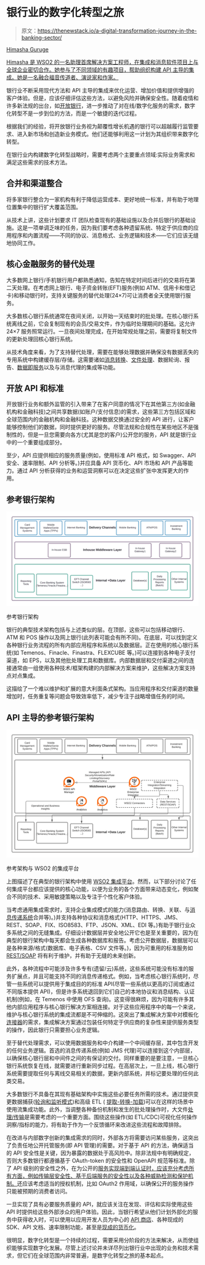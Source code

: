 # 银行业的数字化转型之旅

> 原文：<https://thenewstack.io/a-digital-transformation-journey-in-the-banking-sector/>

[](https://www.linkedin.com/in/himashag/)

[Himasha Guruge](https://www.linkedin.com/in/himashag/)

[Himasha 是 WSO2 的一名助理首席解决方案工程师，在集成和消息软件项目上与全球企业密切合作。她参与了不同领域的有趣项目，帮助组织构建 API 主导的集成。她是一名融合福音传道者、演说家和作家。](https://www.linkedin.com/in/himashag/)

[](https://www.linkedin.com/in/himashag/)[](https://www.linkedin.com/in/himashag/)

银行业不断采用现代方法和 API 主导的集成来优化运营、增加价值和提供增强的客户体验。但是，应该仔细评估这些方法，以避免风险并确保安全性。随着疫情和许多新法规的出台，如[开放银行](https://en.wikipedia.org/wiki/Open_banking)，进一步推动了对在线/数字化服务的需求，数字化转型不是一步到位的方法，而是一个敏捷的迭代过程。

根据我们的经验，将开放银行业务视为颠覆性增长机遇的银行可以超越履行监管要求、进入新市场和创造新业务模式。他们还能够利用这一计划为其组织带来数字化转型。

在银行业内构建数字化转型战略时，需要考虑两个主要重点领域:实际业务需求和满足这些需求的技术方法。

## 合并和渠道整合

将多家银行整合为一家机构有利于降低运营成本、更好地统一标准，并有助于地理位置集中的银行扩大覆盖范围。

从技术上讲，这些计划要求 IT 团队检查现有的基础设施以及合并后银行的基础设施。这是一项单调乏味的任务，因为我们要考虑各种遗留系统、特定于供应商的应用程序和内置流程——不同的协议、消息格式、业务逻辑和技术——它们应该无缝地协同工作。

## 核心金融服务的替代处理

大多数网上银行/手机银行用户都熟悉通知，告知在特定时间后进行的交易将在第二天处理。在考虑网上银行、电子资金转账(EFT)服务(例如 ATM、信用卡和借记卡)和移动银行时，支持关键服务的替代处理(24×7)可让消费者全天使用银行服务。

大多数核心银行系统通常在夜间关闭，以开始一天结束时的批处理。在核心银行系统离线之前，它会复制现有的会员/交易文件，作为临时处理期间的基础。这允许 24×7 服务照常运行。一旦夜间处理完成，在开始常规处理之前，需要将复制文件的更新处理回核心银行系统。

从技术角度来看，为了支持替代处理，需要在能够处理数据并确保没有数据丢失的专用系统中构建缓存层/存储。这需要诸如[消息转换](https://docs.wso2.com/display/IntegrationPatterns/Message+Transformation)、[文件处理](https://ei.docs.wso2.com/en/latest/micro-integrator/use-cases/tutorials/file-processing/)、数据轮询、报告、[数据即服务](https://ei.docs.wso2.com/en/latest/micro-integrator/references/synapse-properties/data-services/elements-of-a-data-service/)以及与消息代理的集成等功能。

## 开放 API 和标准

开放银行业务和额外监管的引入带来了在客户同意的情况下在其他第三方(如金融机构和金融科技)之间共享数据(如账户/支付信息)的需求，这些第三方包括区域和全球范围内的金融机构和金融科技。这种数据交换通过安全的 API 进行，让客户能够控制他们的数据，同时提供更好的服务。尽管法规和合规性在某些地区不是强制性的，但是一旦您需要向各方(尤其是您的客户)公开您的服务，API 就是银行业中的一个重要组成部分。

至少，API 应提供相应的服务质量(例如，使用标准 API 格式，如 Swagger、API 安全、速率限制、API 分析等。)并应具备 API 货币化、API 市场和 API 产品等能力。通过 API 分析获得的业务和运营洞察可以在决定这些扩张中发挥更大的作用。

## 参考银行架构

![](img/b994e35ed831a12701bb75e58500272a.png)

参考银行架构

银行的典型技术架构包括与上述类似的层。在顶部，这些可以包括移动银行、ATM 和 POS 操作以及网上银行(此列表可能会有所不同)。在底层，可以找到定义各种银行业务流程的所有内部应用程序和系统以及数据层。正在使用的核心银行系统(如 Temenos、Finacle、Finastra、FLEXCUBE 等。)可以连接到各种电子支付渠道，如 EPS，以及其他批处理工具和数据库。内部数据层和交付渠道之间的连接通常由一组使用各种技术/框架构建的内部解决方案来维护，这些解决方案支持点对点集成。

这描绘了一个难以维护和扩展的意大利面条式架构。当应用程序和交付渠道的数量增加时，任务重复等问题会导致效率低下，减少专注于战略增值任务的时间。

## API 主导的参考银行架构

![](img/71ef32eb0c6e7fa97095413257f6bf42.png)

参考架构与 WSO2 的集成平台

上图描述了在典型的银行架构中使用 [WSO2 集成平台](https://wso2.com/integration/)。然而，以下部分讨论了任何集成平台都应该提供的核心功能，以便为业务的各个方面带来动态变化，例如聚合不同的技术、采用敏捷策略以及专注于个性化客户体验。

当考虑通用集成需求时，支持企业集成模式的能力(消息路由、转换、关联、与[消息传递系统](https://docs.wso2.com/display/IntegrationPatterns/Enterprise+Integration+Patterns+with+WSO2+ESB)合并等)。)并支持各种协议和消息格式(HTTP、HTTPS、JMS、REST、SOAP、FIX、ISO8583、FTP、JSON、XML、EDI 等。)有助于银行业众多系统之间的无缝集成。仔细设计数据层并安全地公开它也是至关重要的，因为在典型的银行架构中每天都会生成各种数据库和报告。考虑公开数据层，数据层可以是各种来源/格式(数据库、电子表格、CSV 文件等。)，因为可重用的标准服务如 [REST/SOAP](https://ei.docs.wso2.com/en/latest/micro-integrator/use-cases/integration-use-case/data-integration-overview/#data-integration) 将有利于维护，并有助于无缝的未来创新。

此外，各种流程中可能涉及许多专有(遗留/云)系统，这些系统可能没有标准的服务扩展点，并且可能支持不同的消息传递格式。例如，当考虑核心银行系统时，尽管一些系统可以提供用于集成目的的标准 API(尽管一些系统以更高的订阅或通过不同版本提供 API)，但是许多系统退回到它们自己的本地协议和消息结构、认证机制(例如，在 Temenos 中使用 OFS 查询)。这变得很麻烦，因为可能有许多其他内部应用程序与核心银行解决方案相连接。对于这些应用程序中的每一个来说，维护与核心银行系统的集成流都是不可伸缩的。这突出了集成解决方案中对模板化[连接器](https://store.wso2.com/store/assets/esbconnector/list)的需求，集成解决方案通过包装任何特定于供应商的复杂性来提供服务类型的操作，因此银行只需要担心业务逻辑。

至于替代处理需求，可以使用数据服务和中介构建一个中间缓存层，其中包含开发的任何业务逻辑。首选的消息传递系统(例如 JMS 代理)可以连接到这个内部层，以确保核心银行层和中间件之间的有保证的交付。同样重要的是要注意，一旦核心银行系统恢复在线，就需要进行重新同步过程。在高层次上，一旦上线，核心银行系统需要提取任何与离线交易相关的数据，更新内部系统，并标记要处理的任何此类交易。

大多数银行不具备在其现有基础架构中实施这些必要任务所需的技术。通过提供变更数据捕获([轮询和监听模式](https://ei.docs.wso2.com/en/latest/streaming-integrator/guides/extracting-data-from-static-sources-in-real-time/#change-data-capture))和高级 ETL ( [提取-转换-加载](https://ei.docs.wso2.com/en/latest/streaming-integrator/guides/performing-etl-tasks/))可以在这样的场景中使用流集成功能。此外，当调整各种备份机制和发生的批处理操作时，大文件[处理/传输](https://ei.docs.wso2.com/en/latest/streaming-integrator/guides/extracting-data-from-static-sources-in-real-time/#extracting-data-from-files)是需要考虑的一个重要方面。围绕这些操作(如 ETL/CDC)可视化任何操作洞察/指标的能力，将有助于作为一个反馈循环来改进这些流程和故障排除。

在改进与内部数字创新的集成需求的同时，外部各方将需要访问某些服务，这突出了负责任地公开托管服务(即 API 管理)的需要。对于基于 API 的方法，确保适当的 API 安全性是关键，因为暴露的数据处于高风险中。除非法规中有明确规定，否则大多数银行都遵循基于 OAuth-token 的安全性和 OpenAPI 规范等标准。除了 API 级别的安全性之外，在为公开的[服务实现端到端认证时，应该充分考虑所有方面，例如传输层安全性、基于后端服务的安全性以及各种威胁检测和保护机制。](https://apim.docs.wso2.com/en/latest/learn/api-security/api-authentication/api-authentication-overview/#overview)还应该考虑适当的授权机制，比如 OAuth2 作用域，以确保公开的服务操作只能被预期的消费者访问。

一旦实现了具有必要服务质量的 API，就应该关注在发现、评估和实际使用这些 API 时提供给这些外部涉众的用户体验。因此，当银行希望从他们计划外部化的服务中获得收入时，可以使用以应用开发人员为中心的 [API 商店](https://apim.docs.wso2.com/en/latest/learn/consume-api/discover-apis/search/)、各种现成的 SDK、API 文档、速率限制功能，甚至是[现成的货币化](https://apim.docs.wso2.com/en/latest/learn/api-monetization/monetizing-an-api/)。

很明显，数字化转型是一个持续的过程，需要采用分阶段的方法来解决，从而使组织能够实现数字化发展。尽管上述讨论并未详尽列出银行业中出现的业务和技术需求，但它们在全球范围内非常普遍，是数字化转型之旅的基本起点。

<svg xmlns:xlink="http://www.w3.org/1999/xlink" viewBox="0 0 68 31" version="1.1"><title>Group</title> <desc>Created with Sketch.</desc></svg>